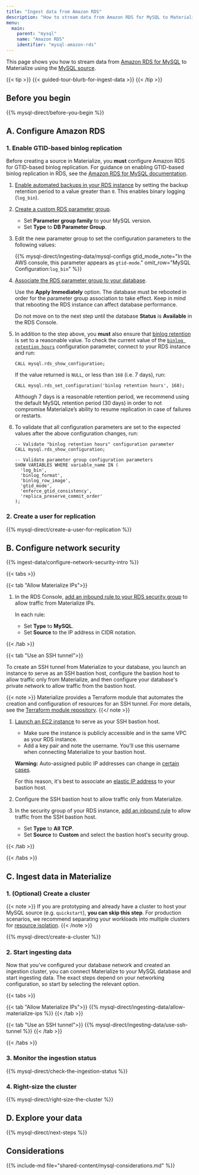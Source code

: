 ```yaml
---
title: "Ingest data from Amazon RDS"
description: "How to stream data from Amazon RDS for MySQL to Materialize"
menu:
  main:
    parent: "mysql"
    name: "Amazon RDS"
    identifier: "mysql-amazon-rds"
---
```


This page shows you how to stream data from [Amazon RDS for MySQL](https://aws.amazon.com/rds/mysql/)
to Materialize using the [MySQL source](/sql/create-source/mysql).

{{< tip >}}
{{< guided-tour-blurb-for-ingest-data >}}
{{< /tip >}}

## Before you begin

{{% mysql-direct/before-you-begin %}}

## A. Configure Amazon RDS

### 1. Enable GTID-based binlog replication

Before creating a source in Materialize, you **must** configure Amazon RDS for
GTID-based binlog replication. For guidance on enabling GTID-based
binlog replication in RDS, see the [Amazon RDS for MySQL documentation](https://docs.aws.amazon.com/AmazonRDS/latest/UserGuide/mysql-replication-gtid.html).

1. [Enable automated backups in your RDS instance](https://docs.aws.amazon.com/AmazonRDS/latest/UserGuide/USER_WorkingWithAutomatedBackups.html#USER_WorkingWithAutomatedBackups.Enabling)
by setting the backup retention period to a value greater than `0`.  This
enables binary logging (`log_bin`).

1. [Create a custom RDS parameter group](https://docs.aws.amazon.com/AmazonRDS/latest/UserGuide/USER_WorkingWithDBInstanceParamGroups.html#USER_WorkingWithParamGroups.Creating).

    - Set **Parameter group family** to your MySQL version.
    - Set **Type** to **DB Parameter Group**.

1. Edit the new parameter group to set the configuration parameters to the
   following values:

   {{% mysql-direct/ingesting-data/mysql-configs
    gtid_mode_note="In the AWS console, this parameter appears as `gtid-mode`."
    omit_row="MySQL Configuration:`log_bin`" %}}


1. [Associate the RDS parameter group to your database](https://docs.aws.amazon.com/AmazonRDS/latest/UserGuide/USER_WorkingWithDBInstanceParamGroups.html#USER_WorkingWithParamGroups.Associating).

    Use the **Apply Immediately** option. The database must be rebooted in order
    for the parameter group association to take effect. Keep in mind that
    rebooting the RDS instance can affect database performance.

    Do not move on to the next step until the database **Status**
    is **Available** in the RDS Console.

1. In addition to the step above, you **must** also ensure that
   [binlog retention](/sql/create-source/mysql/#binlog-retention) is set to a
   reasonable value. To check the current value of the [`binlog retention hours`](https://docs.aws.amazon.com/AmazonRDS/latest/UserGuide/mysql-stored-proc-configuring.html#mysql_rds_set_configuration-usage-notes.binlog-retention-hours)
   configuration parameter, connect to your RDS instance and run:

   ```mysql
   CALL mysql.rds_show_configuration;
   ```

   If the value returned is `NULL`, or less than `168` (i.e. 7 days), run:

   ```mysql
   CALL mysql.rds_set_configuration('binlog retention hours', 168);
   ```

   Although 7 days is a reasonable retention period, we recommend using the
   default MySQL retention period (30 days) in order to not compromise
   Materialize’s ability to resume replication in case of failures or
   restarts.

1. To validate that all configuration parameters are set to the expected values
   after the above configuration changes, run:

    ```mysql
    -- Validate "binlog retention hours" configuration parameter
    CALL mysql.rds_show_configuration;
    ```

    ```mysql
    -- Validate parameter group configuration parameters
    SHOW VARIABLES WHERE variable_name IN (
      'log_bin',
      'binlog_format',
      'binlog_row_image',
      'gtid_mode',
      'enforce_gtid_consistency',
      'replica_preserve_commit_order'
    );
    ```

### 2. Create a user for replication

{{% mysql-direct/create-a-user-for-replication %}}

## B. Configure network security

{{% ingest-data/configure-network-security-intro %}}

{{< tabs >}}

{{< tab "Allow Materialize IPs">}}

1. In the RDS Console, [add an inbound rule to your RDS security group](https://docs.aws.amazon.com/AWSEC2/latest/UserGuide/working-with-security-groups.html#adding-security-group-rule)
   to allow traffic from Materialize IPs.

    In each rule:

    - Set **Type** to **MySQL**.
    - Set **Source** to the IP address in CIDR notation.

{{< /tab >}}

{{< tab "Use an SSH tunnel">}}

To create an SSH tunnel from Materialize to your database, you launch an
instance to serve as an SSH bastion host, configure the bastion host to allow
traffic only from Materialize, and then configure your database's private
network to allow traffic from the bastion host.

{{< note >}}
Materialize provides a Terraform module that automates the creation and
configuration of resources for an SSH tunnel. For more details, see the
[Terraform module repository](https://github.com/MaterializeInc/terraform-aws-ec2-ssh-bastion).
{{</ note >}}

1. [Launch an EC2 instance](https://docs.aws.amazon.com/AWSEC2/latest/UserGuide/LaunchingAndUsingInstances.html)
   to serve as your SSH bastion host.

    - Make sure the instance is publicly accessible and in the same VPC as your
      RDS instance.
    - Add a key pair and note the username. You'll use this username when
      connecting Materialize to your bastion host.

    **Warning:** Auto-assigned public IP addresses can change in [certain cases](https://docs.aws.amazon.com/AWSEC2/latest/UserGuide/using-instance-addressing.html#concepts-public-addresses).

    For this reason, it's best to associate an [elastic IP address](https://docs.aws.amazon.com/AWSEC2/latest/UserGuide/using-instance-addressing.html#ip-addressing-eips)
    to your bastion host.

1. Configure the SSH bastion host to allow traffic only from Materialize.

1. In the security group of your RDS instance, [add an inbound rule](https://docs.aws.amazon.com/AmazonRDS/latest/UserGuide/Overview.RDSSecurityGroups.html)
   to allow traffic from the SSH bastion host.

    - Set **Type** to **All TCP**.
    - Set **Source** to **Custom** and select the bastion host's security
      group.

{{< /tab >}}

{{< /tabs >}}

## C. Ingest data in Materialize

### 1. (Optional) Create a cluster

{{< note >}}
If you are prototyping and already have a cluster to host your MySQL
source (e.g. `quickstart`), **you can skip this step**. For production
scenarios, we recommend separating your workloads into multiple clusters for
[resource isolation](/sql/create-cluster/#resource-isolation).
{{< /note >}}

{{% mysql-direct/create-a-cluster %}}

### 2. Start ingesting data

[//]: # "TODO(morsapaes) MySQL connections support multiple SSL modes. We should
adapt to that, rather than just state SSL MODE REQUIRED."

Now that you've configured your database network and created an ingestion
cluster, you can connect Materialize to your MySQL database and start
ingesting data. The exact steps depend on your networking configuration, so
start by selecting the relevant option.

{{< tabs >}}

{{< tab "Allow Materialize IPs">}}
{{% mysql-direct/ingesting-data/allow-materialize-ips %}}
{{< /tab >}}

{{< tab "Use an SSH tunnel">}}
{{% mysql-direct/ingesting-data/use-ssh-tunnel %}}
{{< /tab >}}

{{< /tabs >}}

[//]: # "TODO(morsapaes) Replace these Step 6. and 7. with guidance using the
new progress metrics in mz_source_statistics + console monitoring, when
available (also for PostgreSQL)."

### 3. Monitor the ingestion status

{{% mysql-direct/check-the-ingestion-status %}}

### 4. Right-size the cluster

{{% mysql-direct/right-size-the-cluster %}}

## D. Explore your data

{{% mysql-direct/next-steps %}}

## Considerations

{{% include-md file="shared-content/mysql-considerations.md" %}}
